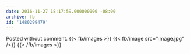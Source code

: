 ```yaml
---
date: 2016-11-27 18:17:59.000000000 -08:00
archive: fb
id: '1480299479'
---
```


Posted without comment.
{{< fb/images >}}
{{< fb/image src="image.jpg" />}}
{{< /fb/images >}}
